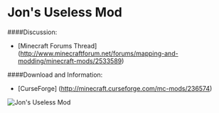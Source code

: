 # Jon's Useless Mod

####Discussion:
* [Minecraft Forums Thread] (http://www.minecraftforum.net/forums/mapping-and-modding/minecraft-mods/2533589)

####Download and Information:
* [CurseForge] (http://minecraft.curseforge.com/mc-mods/236574)

![Jon's Useless Mod](http://i.imgur.com/Zx0DQyt.png)
